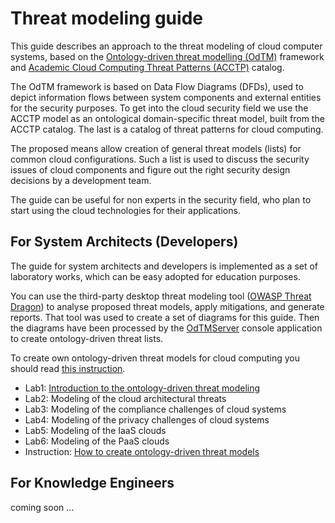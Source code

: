 
# Threat modeling guide

This guide describes an approach to the threat modeling of cloud computer systems,
based on the [Ontology-driven threat modelling (OdTM)](https://owasp.org/www-project-ontology-driven-threat-modeling-framework/) framework
and [Academic Cloud Computing Threat Patterns (ACCTP)](https://nets4geeks.github.io/acctp/) catalog.

The OdTM framework is based on Data Flow Diagrams (DFDs), used to depict information flows between system components 
and external entities for the security purposes.
To get into the cloud security field we use the ACCTP model as an ontological domain-specific threat model, 
built from the ACCTP catalog. The last is a catalog of threat patterns for cloud computing.

The proposed means allow creation of general threat models (lists) for common cloud configurations.
Such a list is used to discuss the security issues of cloud components and figure out the right 
security design decisions by a development team.

The guide can be useful for non experts in the security field, who plan to start using the cloud technologies 
for their applications.

## For System Architects (Developers)

The guide for system architects and developers is implemented as a set of laboratory works,
which can be easy adopted for education purposes.

You can use the third-party desktop threat modeling tool ([OWASP Threat Dragon](https://owasp.org/www-project-threat-dragon/)) 
to analyse proposed threat models, apply mitigations, and generate reports.
That tool was used to create a set of diagrams for this guide.
Then the diagrams have been processed by the [OdTMServer](../applications/OdTMServer) console application to create ontology-driven threat lists.

To create own ontology-driven threat models for cloud computing you should read [this instruction](instruction.md).

* Lab1: [Introduction to the ontology-driven threat modeling](lab1_introduction.md)
* Lab2: Modeling of the cloud architectural threats
* Lab3: Modeling of the compliance challenges of cloud systems
* Lab4: Modeling of the privacy challenges of cloud systems
* Lab5: Modeling of the IaaS clouds
* Lab6: Modeling of the PaaS clouds
* Instruction: [How to create ontology-driven threat models](instruction.md)

## For Knowledge Engineers

coming soon ...

